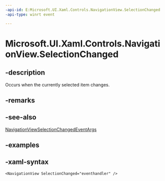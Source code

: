 ```yaml
---
-api-id: E:Microsoft.UI.Xaml.Controls.NavigationView.SelectionChanged
-api-type: winrt event

---
```

<!-- Event syntax.
public event TypedEventHandler SelectionChanged<NavigationView, NavigationViewSelectionChangedEventArgs>
-->

# Microsoft.UI.Xaml.Controls.NavigationView.SelectionChanged


## -description

Occurs when the currently selected item changes.


## -remarks


## -see-also

[NavigationViewSelectionChangedEventArgs](navigationviewselectionchangedeventargs.md)


## -examples


## -xaml-syntax

```xaml
<NavigationView SelectionChanged="eventhandler" />
```


